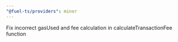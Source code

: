 ```yaml
---
"@fuel-ts/providers": minor
---
```


Fix incorrect gasUsed and fee calculation in calculateTransactionFee function
